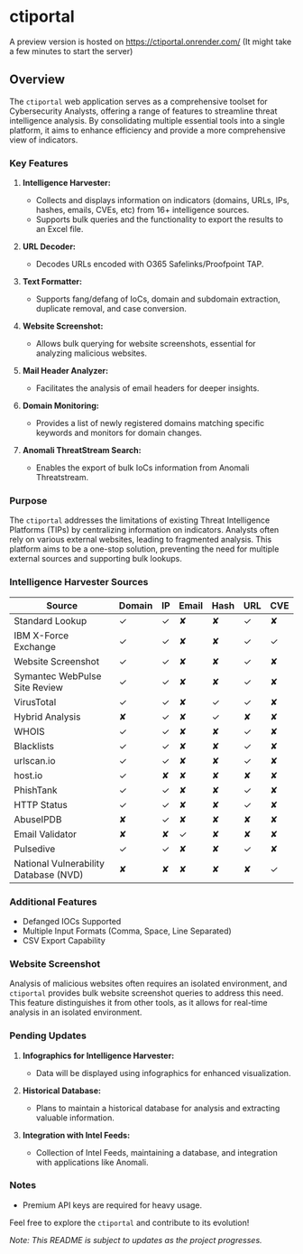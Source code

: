 # ctiportal

A preview version is hosted on https://ctiportal.onrender.com/ (It might take a few minutes to start the server)

## Overview

The `ctiportal` web application serves as a comprehensive toolset for Cybersecurity Analysts, offering a range of features to streamline threat intelligence analysis. By consolidating multiple essential tools into a single platform, it aims to enhance efficiency and provide a more comprehensive view of indicators.

### Key Features

1. **Intelligence Harvester:**

   - Collects and displays information on indicators (domains, URLs, IPs, hashes, emails, CVEs, etc) from 16+ intelligence sources.
   - Supports bulk queries and the functionality to export the results to an Excel file.

2. **URL Decoder:**

   - Decodes URLs encoded with O365 Safelinks/Proofpoint TAP.

3. **Text Formatter:**

   - Supports fang/defang of IoCs, domain and subdomain extraction, duplicate removal, and case conversion.

4. **Website Screenshot:**

   - Allows bulk querying for website screenshots, essential for analyzing malicious websites.

5. **Mail Header Analyzer:**

   - Facilitates the analysis of email headers for deeper insights.

6. **Domain Monitoring:**

   - Provides a list of newly registered domains matching specific keywords and monitors for domain changes.

7. **Anomali ThreatStream Search:**
   - Enables the export of bulk IoCs information from Anomali Threatstream.

### Purpose

The `ctiportal` addresses the limitations of existing Threat Intelligence Platforms (TIPs) by centralizing information on indicators. Analysts often rely on various external websites, leading to fragmented analysis. This platform aims to be a one-stop solution, preventing the need for multiple external sources and supporting bulk lookups.

### Intelligence Harvester Sources

| Source                                | Domain | IP  | Email | Hash | URL | CVE |
| ------------------------------------- | ------ | --- | ----- | ---- | --- | --- |
| Standard Lookup                       | ✓      | ✓   | ✘     | ✘    | ✓   | ✘   |
| IBM X-Force Exchange                  | ✓      | ✓   | ✘     | ✘    | ✓   | ✓   |
| Website Screenshot                    | ✓      | ✓   | ✘     | ✘    | ✓   | ✘   |
| Symantec WebPulse Site Review         | ✓      | ✓   | ✘     | ✘    | ✓   | ✘   |
| VirusTotal                            | ✓      | ✓   | ✘     | ✓    | ✓   | ✘   |
| Hybrid Analysis                       | ✘      | ✓   | ✘     | ✓    | ✘   | ✘   |
| WHOIS                                 | ✓      | ✓   | ✘     | ✘    | ✓   | ✘   |
| Blacklists                            | ✓      | ✓   | ✘     | ✘    | ✓   | ✘   |
| urlscan.io                            | ✓      | ✓   | ✘     | ✘    | ✓   | ✘   |
| host.io                               | ✓      | ✘   | ✘     | ✘    | ✘   | ✘   |
| PhishTank                             | ✓      | ✓   | ✘     | ✘    | ✓   | ✘   |
| HTTP Status                           | ✓      | ✓   | ✘     | ✘    | ✓   | ✘   |
| AbuseIPDB                             | ✘      | ✓   | ✘     | ✘    | ✘   | ✘   |
| Email Validator                       | ✘      | ✘   | ✓     | ✘    | ✘   | ✘   |
| Pulsedive                             | ✓      | ✓   | ✘     | ✘    | ✓   | ✘   |
| National Vulnerability Database (NVD) | ✘      | ✘   | ✘     | ✘    | ✘   | ✓   |

### Additional Features

- Defanged IOCs Supported
- Multiple Input Formats (Comma, Space, Line Separated)
- CSV Export Capability

### Website Screenshot

Analysis of malicious websites often requires an isolated environment, and `ctiportal` provides bulk website screenshot queries to address this need. This feature distinguishes it from other tools, as it allows for real-time analysis in an isolated environment.

### Pending Updates

1. **Infographics for Intelligence Harvester:**

   - Data will be displayed using infographics for enhanced visualization.

2. **Historical Database:**

   - Plans to maintain a historical database for analysis and extracting valuable information.

3. **Integration with Intel Feeds:**
   - Collection of Intel Feeds, maintaining a database, and integration with applications like Anomali.

### Notes

- Premium API keys are required for heavy usage.

Feel free to explore the `ctiportal` and contribute to its evolution!

_Note: This README is subject to updates as the project progresses._
